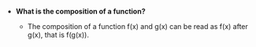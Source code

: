 - **What is the composition of a function?**
    
    - The composition of a function f(x) and g(x) can be read as f(x) after g(x), that is f(g(x)).
